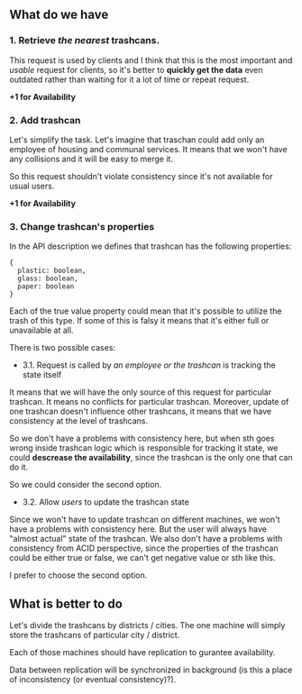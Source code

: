 ## What do we have

### 1. Retrieve *the nearest* trashcans.

This request is used by clients and I think that this is the most important and _usable_ request for clients,
so it's better to __quickly get the data__ even outdated rather than waiting for it a lot of time or repeat request.

__+1 for Availability__

### 2. Add trashcan

Let's simplify the task. Let's imagine that traschan could add only an employee of housing and communal services.
It means that we won't have any collisions and it will be easy to merge it.

So this request shouldn't violate consistency since it's not available for usual users.

__+1 for Availability__

### 3. Change trashcan's properties

In the API description we defines that trashcan has the following properties:

```
{
  plastic: boolean,
  glass: boolean,
  paper: boolean
}
```

Each of the true value property could mean that it's possible to utilize the trash of this type. 
If some of this is falsy it means that it's either full or unavailable at all.

There is two possible  cases:

- 3.1. Request is called by _an employee or the trashcan_ is tracking the state itself

It means that we will have the only source of this request for particular trashcan. It means no conflicts
for particular trashcan. Moreover, update of one trashcan doesn't influence other trashcans, 
it means that we have consistency at the level of trashcans.

So we don't have a problems with consistency here, but when sth goes wrong inside trashcan logic
which is responsible for tracking it state, we could __descrease the availability__,
since the trashcan is the only one that can do it.

So we could consider the second option.

- 3.2. Allow _users_ to update the trashcan state

Since we won't have to update trashcan on different machines, we won't have a problems with consistency here.
But the user will always have "almost actual" state of the trashcan.
We also don't have a  problems with consistency from ACID perspective, since the properties of the trashcan could be either true or false, we can't get negative value or sth like this.

I prefer to choose the second option.

##  What is better to do

Let's divide the trashcans by districts / cities. The one machine will simply store the trashcans of particular city / district.

Each of those machines should have replication to gurantee availability.

Data between replication will be synchronized in background (is this a place of inconsistency (or eventual consistency)?).
